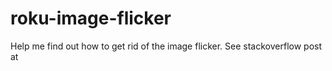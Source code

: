 # roku-image-flicker

Help me find out how to get rid of the image flicker. See stackoverflow post at 
